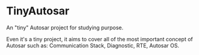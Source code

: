 # TinyAutosar

An "tiny" Autosar project for studying purpose. 

Even it's a tiny project, it aims to cover all of the most important concept of Autosar such as: Communication Stack, Diagnostic, RTE, Autosar OS.


